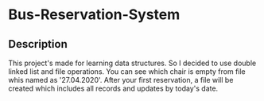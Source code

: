 # Bus-Reservation-System

## Description
  This project's made for learning data structures. So I decided to use double linked list and file operations. You can see which chair is empty from file whis named as '27.04.2020'.
  After your first reservation, a file will be created which includes all records and updates by today's date. 
